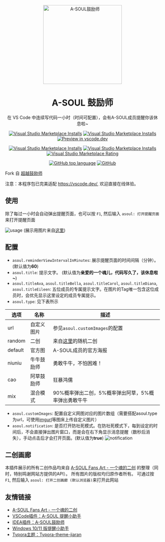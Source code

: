 <div align="center">

<img src="https://raw.githubusercontents.com/AS042971/vscode-asoul/master/images/logoHD.jpg" alt="A-SOUL鼓励师" width="256"/>

# A-SOUL 鼓励师

在 VS Code 中连续写代码一小时（时间可配置），会有A-SOUL成员提醒你该休息啦~

[![Visual Studio Marketplace Installs](https://img.shields.io/visual-studio-marketplace/v/AS042971.asoul)](https://marketplace.visualstudio.com/items?itemName=AS042971.asoul)
[![Visual Studio Marketplace Installs](https://img.shields.io/visual-studio-marketplace/last-updated/AS042971.asoul)](https://marketplace.visualstudio.com/items?itemName=AS042971.asoul)
[![Preview in vscode.dev](https://img.shields.io/badge/preview%20in-vscode.dev-blue)](https://vscode.dev)

[![Visual Studio Marketplace Installs](https://img.shields.io/visual-studio-marketplace/d/AS042971.asoul)](https://marketplace.visualstudio.com/items?itemName=AS042971.asoul)
[![Visual Studio Marketplace Installs](https://img.shields.io/visual-studio-marketplace/i/AS042971.asoul)](https://marketplace.visualstudio.com/items?itemName=AS042971.asoul)
[![Visual Studio Marketplace Rating](https://img.shields.io/visual-studio-marketplace/r/AS042971.asoul)](https://marketplace.visualstudio.com/items?AS042971.asoul)

[![GitHub top language](https://img.shields.io/github/languages/top/AS042971/vscode-asoul)](https://github.com/AS042971/vscode-asoul)
[![GitHub](https://img.shields.io/github/license/AS042971/vscode-asoul)](https://github.com/AS042971/vscode-asoul/blob/master/LICENSE)

</div>

Fork 自 [超越鼓励师](https://github.com/formulahendry/vscode-ycy)

注意：本程序包已完美适配 https://vscode.dev/, 欢迎直接在线体验。

## 使用

除了每过一小时会自动弹出提醒页面，也可以按 `F1`, 然后输入 `asoul: 打开提醒页面`来打开提醒页面

![usage](https://raw.githubusercontents.com/AS042971/vscode-asoul/master/images/usage.jpg)
(展示用图片来自[这里](https://t.bilibili.com/580623627884440502))

## 配置

* `asoul.reminderViewIntervalInMinutes`: 展示提醒页面的时间间隔（分钟）。(默认值为**60**)
* `asoul.title`: 提示文字。 (默认值为**亲爱的一个魂儿，代码写久了，该休息啦~**)
* `asoul.titleAva`, `asoul.titleBella`, `asoul.titleCarol`, `asoul.titleDiana`, `asoul.titleEileen`: 五位成员的专属提示文字。在图片的Tag唯一包含这位成员时，会优先显示这里设定的成员专属提示。
* `asoul.type`: 见下表所示

| 选项 | 名称 | 描述 |
| -- | -- | -- |
| url | 自定义图片 | 参见`asoul.customImages`的配置 |
| random | 二创 | 来自[这里](https://asoul.cloud/pic)的随机二创 |
| default | 官方图 | A-SOUL成员的官方海报 |
| niuniu | 牛牛鼓励师 | 勇敢牛牛，不怕困难！ |
| cao | 阿草鼓励师 | 狂暴鸿儒 |
| mix | 混合模式 | 90%概率弹出二创，5%概率弹出阿草，5%概率弹出勇敢牛牛|

* `asoul.customImages`: 配置自定义网图对应的图片数组（需要搭配asoul.type为url，可使用[imgurl](https://imgurl.org/)等图床上传自定义图片）
* `asoul.notification`: 是否打开防社死模式。在防社死模式下，每到设定的时间后，不会直接弹出图片窗口，而是会在右下角显示消息提醒（数秒后消失），手动点击后才会打开页面。(默认值为**true**)
![notification](https://raw.githubusercontents.com/AS042971/vscode-asoul/master/images/notification.jpg)

## 二创画廊

本插件展示的所有二创作品均来自 [A-SOUL Fans Art - 一个魂的二创](https://asoul.cloud/pic) 的整理（同时，特别鸣谢网站方提供的API）。
所有图片的版权均归原作者所有。
可通过按 `F1`, 然后输入 `asoul: 打开二创画廊 (默认浏览器)`来打开此网站

## 友情链接

- [A-SOUL Fans Art - 一个魂的二创](https://asoul.cloud/pic)
- [VSCode插件：A-SOUL 提醒小助手](https://marketplace.visualstudio.com/items?itemName=JiangYan.asoul-notifications&ssr=false#overview)
- [IDEA插件：A-SOUL鼓励师](https://github.com/cnsky1103/A-SOUL-Reminder)
- [Windows 10/11 版提醒小助手](https://github.com/skykeyjoker/A-Soul-Notification)
- [Typora主题：Typora-theme-jiaran](https://github.com/q19980722/Typora-theme-jiaran)
